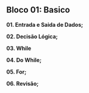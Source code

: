 ## Bloco 01: Basico

**01. Entrada e Saida de Dados;**

**02. Decisão Lógica;**

**03. While**

**04. Do While;**

**05. For;**

**06. Revisão;**
